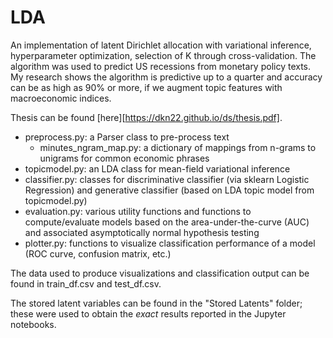 # LDA

An implementation of latent Dirichlet allocation with variational inference, hyperparameter optimization, selection of K through cross-validation. The algorithm was used to predict US recessions from monetary policy texts. My research shows the algorithm is predictive up to a quarter and accuracy can be as high as 90% or more, if we augment topic features with macroeconomic indices.

Thesis can be found [here][https://dkn22.github.io/ds/thesis.pdf].


- preprocess.py: a Parser class to pre-process text
  - minutes_ngram_map.py: a dictionary of mappings from n-grams to unigrams for common economic phrases
- topicmodel.py: an LDA class for mean-field variational inference
- classifier.py: classes for discriminative classifier (via sklearn Logistic Regression) and generative classifier (based on LDA topic model from topicmodel.py)
- evaluation.py: various utility functions and functions to compute/evaluate models based on the area-under-the-curve (AUC) and associated asymptotically normal hypothesis testing
- plotter.py: functions to visualize classification performance of a model (ROC curve, confusion matrix, etc.)



The data used to produce visualizations and classification output can be found in train_df.csv and test_df.csv. 



The stored latent variables can be found in the "Stored Latents" folder; these were used to obtain the *exact* results reported in the Jupyter notebooks.
